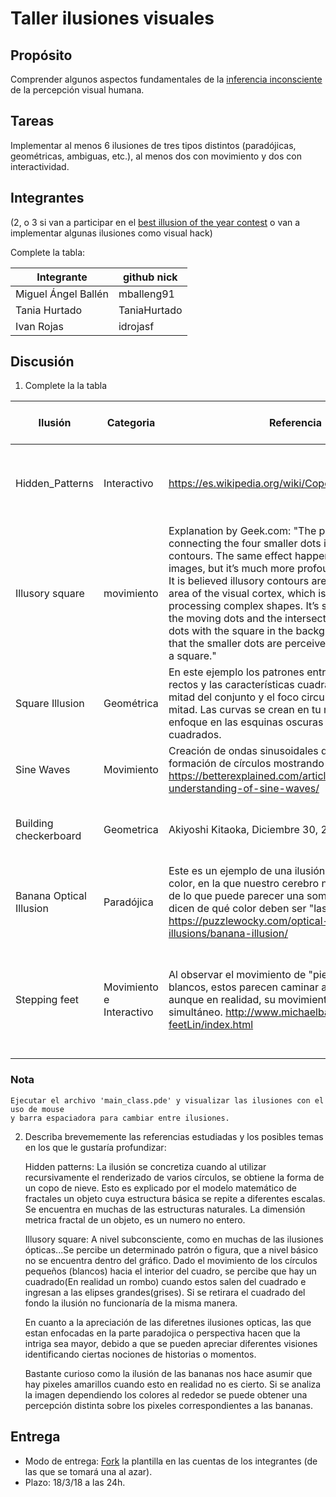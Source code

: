 # Taller ilusiones visuales

## Propósito

Comprender algunos aspectos fundamentales de la [inferencia inconsciente](https://github.com/VisualComputing/Cognitive) de la percepción visual humana.

## Tareas

Implementar al menos 6 ilusiones de tres tipos distintos (paradójicas, geométricas, ambiguas, etc.), al menos dos con movimiento y dos con interactividad.

## Integrantes
(2, o 3 si van a participar en el [best illusion of the year contest](illusionoftheyear.com) o van a implementar algunas ilusiones como visual hack)

Complete la tabla:

| Integrante | github nick |
|------------|-------------|
| Miguel Ángel Ballén | mballeng91 |
| Tania Hurtado| TaniaHurtado|
| Ivan Rojas | idrojasf |

## Discusión

1. Complete la la tabla

| Ilusión | Categoria | Referencia | Tipo de interactividad (si aplica) | URL código base (si aplica) |
|---------|-----------|------------|------------------------------------|-----------------------------|
| Hidden_Patterns | Interactivo | https://es.wikipedia.org/wiki/Copo_de_nieve_de_Koch | Hacer click para ver el patrón de fractal hasta el nivel 7 de recursión  | https://www.openprocessing.org/sketch/64573|
| Illusory square | movimiento | Explanation by Geek.com: "The phantom square connecting the four smaller dots is a result of illusory contours. The same effect happens with some static images, but it’s much more profound in this animation. It is believed illusory contours are generated in the V2 area of the visual cortex, which is responsible for processing complex shapes. It’s simply thrown off by the moving dots and the intersection of the larger dots with the square in the background. The result is that the smaller dots are perceived as the corners of a square."           |          No aplica                         | https://www.openprocessing.org/sketch/168628                            |
| Square Illusion |       Geométrica    |  En este ejemplo los patrones entrelazan los bordes rectos y las características cuadradas de la segunda mitad del conjunto y el foco circular de la primera mitad. Las curvas se crean en tu mente por este enfoque en las esquinas oscuras y claras de los cuadrados.        |    No aplica       |          Implementado desde cero            |
|    Sine Waves     |     Movimiento      | Creación de ondas sinusoidales que aparentan la formación de círculos mostrando distintas figuras.  https://betterexplained.com/articles/intuitive-understanding-of-sine-waves/         |        No aplica                            |              https://www.openprocessing.org/sketch/4324#               |
|Building checkerboard | Geometrica | Akiyoshi Kitaoka, Diciembre 30, 2009 | Al presionar la tecla A desaparecen los cuadros pequeños | Implentado desde cero |
|Banana Optical Illusion | Paradójica         |  Este es un ejemplo de una ilusión de constancia del color, en la que nuestro cerebro nos hace dar cuenta de lo que puede parecer una sombra azulada y nos dicen de qué color deben ser "las bananas". https://puzzlewocky.com/optical-illusions/color-illusions/banana-illusion/  |             No aplica                        |                      No aplica     |
|Stepping feet |Movimiento e Interactivo|Al observar el movimiento de "pies" negros y blancos, estos parecen caminar alternativamente, aunque en realidad, su movimiento es siempre simultáneo. http://www.michaelbach.de/ot/mot-feetLin/index.html            |   Hacer click para que desaparezcan las lineas verticales y pueda obervarse el movimiento de los pasos | https://www.openprocessing.org/sketch/48692                             |


### Nota
    Ejecutar el archivo 'main_class.pde' y visualizar las ilusiones con el uso de mouse
    y barra espaciadora para cambiar entre ilusiones.   

2. Describa brevememente las referencias estudiadas y los posibles temas en los que le gustaría profundizar:

    Hidden patterns: La ilusión se concretiza cuando al utilizar recursivamente el renderizado
    de varios círculos, se obtiene la forma de un copo de nieve. Esto es explicado por el modelo 
    matemático de fractales un objeto cuya estructura básica se repite a diferentes escalas. Se 
    encuentra en muchas de las estructuras naturales. La dimensión metrica fractal de un objeto, 
    es un numero no entero.
    
    Illusory square: A nivel subconsciente, como en muchas de las ilusiones ópticas...Se percibe
    un determinado patrón o figura, que a nivel básico no se encuentra dentro del gráfico.
    Dado el movimiento de los círculos pequeños (blancos) hacia el interior del cuadro,
    se percibe que hay un cuadrado(En realidad un rombo) cuando estos salen del cuadrado e
    ingresan a las elipses grandes(grises). Si se retirara el cuadrado del fondo la ilusión
    no funcionaría de la misma manera.
    
    En cuanto a la apreciación de las diferetnes ilusiones opticas, las que estan enfocadas en la parte paradojica o perspectiva hacen que la intriga sea mayor, debido a que se pueden apreciar diferentes visiones identificando ciertas  nociones de historias o momentos.
    
    Bastante curioso como la ilusión de las bananas nos hace asumir que hay pixeles amarillos
    cuando esto en realidad no es cierto. Si se analiza la imagen dependiendo los colores al rededor
    se puede obtener una percepción distinta sobre los pixeles correspondientes a las bananas.
    


## Entrega

* Modo de entrega: [Fork](https://help.github.com/articles/fork-a-repo/) la plantilla en las cuentas de los integrantes (de las que se tomará una al azar).
* Plazo: 18/3/18 a las 24h.

